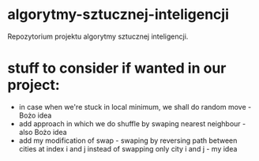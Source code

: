 # algorytmy-sztucznej-inteligencji
Repozytorium projektu algorytmy sztucznej inteligencji.

# stuff to consider if wanted in our project:
 - in case when we're stuck in local minimum, we shall do random move - Bożo idea
 - add approach in which we do shuffle by swaping nearest neighbour - also Bożo idea
 - add my modification of swap - swaping by reversing path between cities at index i and j instead of swapping only city i and j - my idea
